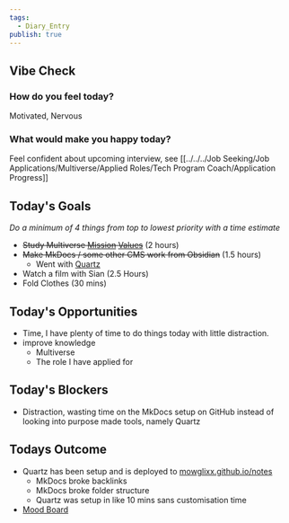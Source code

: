 ```yaml
---
tags:
  - Diary_Entry
publish: true
---
```


## Vibe Check
### How do you feel today?
Motivated, Nervous
### What would make you happy today?
Feel confident about upcoming interview, see [[../../../Job Seeking/Job Applications/Multiverse/Applied Roles/Tech Program Coach/Application Progress]]
## Today's Goals

*Do a minimum of 4 things from top to lowest priority with a time estimate*

- ~~Study Multiverse [Mission](../../../Job%20Seeking/Job%20Applications/Multiverse/Research/Mission.md) [Values](../../../Job%20Seeking/Job%20Applications/Multiverse/Research/Values.md)~~ (2 hours)
- ~~Make MkDocs / some other CMS work from Obsidian~~ (1.5 hours)
	- Went with [Quartz](https://quartz.jzhao.xyz/)
- Watch a film with Sian (2.5 Hours)
- Fold Clothes (30 mins)
## Today's Opportunities

- Time, I have plenty of time to do things today with little distraction.
- improve knowledge 
	- Multiverse 
	- The role I have applied for 
## Today's Blockers

- Distraction, wasting time on the MkDocs setup on GitHub instead of looking into purpose made tools, namely Quartz
## Todays Outcome

- Quartz has been setup and is deployed to [mowglixx.github.io/notes](https://mowglixx.github.io/notes)
	- MkDocs broke backlinks 
	- MkDocs broke folder structure
	- Quartz was setup in like 10 mins sans customisation time
- [Mood Board](../../../Job%20Seeking/Job%20Applications/Multiverse/Research/Research%20Board.canvas)

